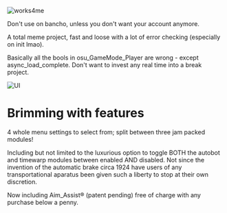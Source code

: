 ![works4me](https://cdn.discordapp.com/attachments/856443153129013248/1008072091045736469/unknown.png)

Don't use on bancho, unless you don't want your account anymore.

A total meme project, fast and loose with a lot of error checking (especially on init lmao).

Basically all the bools in osu_GameMode_Player are wrong - except async_load_complete. Don't want to invest any real time into a break project.

![UI](https://cdn.discordapp.com/attachments/856443153129013248/1008106815537545246/unknown.png)
# Brimming with features
4 whole menu settings to select from; split between three jam packed modules!

Including but not limited to the luxurious option to toggle BOTH the autobot and timewarp modules between enabled AND disabled.
Not since the invention of the automatic brake circa 1924 have users of any transportational aparatus been given such a liberty to stop at their own discretion.

Now including Aim_Assist® (patent pending) free of charge with any purchase below a penny.